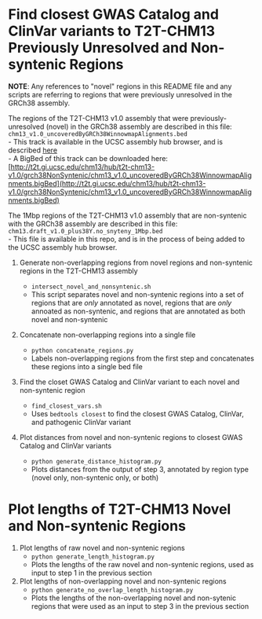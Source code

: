 # Find closest GWAS Catalog and ClinVar variants to T2T-CHM13 Previously Unresolved and Non-syntenic Regions

**NOTE**: Any references to "novel" regions in this README file and any scripts are referring to regions that were previously unresolved in the GRCh38 assembly.

The regions of the T2T-CHM13 v1.0 assembly that were previously-unresolved (novel) in the GRCh38 assembly are described in this file: `chm13_v1.0_uncoveredByGRCh38WinnowmapAlignments.bed`</br>
	- This track is available in the UCSC assembly hub browser, and is described [here](https://genome.ucsc.edu/cgi-bin/hgTrackUi?hgsid=1233948703_ZFOcFP7TeC49XE5ajuTQc7BgMgal&g=hub_2395475_chm13_uncovered_byGRCh38)</br>
	- A BigBed of this track can be downloaded here: [http://t2t.gi.ucsc.edu/chm13/hub/t2t-chm13-v1.0/grch38NonSyntenic/chm13_v1.0_uncoveredByGRCh38WinnowmapAlignments.bigBed](http://t2t.gi.ucsc.edu/chm13/hub/t2t-chm13-v1.0/grch38NonSyntenic/chm13_v1.0_uncoveredByGRCh38WinnowmapAlignments.bigBed)

The 1Mbp regions of the T2T-CHM13 v1.0 assembly that are non-syntenic with the GRCh38 assembly are described in this file: `chm13.draft_v1.0_plus38Y.no_snyteny_1Mbp.bed`</br>
	- This file is available in this repo, and is in the process of being added to the UCSC assembly hub browser.

1. Generate non-overlapping regions from novel regions and non-syntenic regions in the T2T-CHM13 assembly
	- `intersect_novel_and_nonsyntenic.sh`
	- This script separates novel and non-syntenic regions into a set of regions that are *only* annotated as novel, regions that are *only* annoated as non-syntenic, and regions that are annotated as both novel and non-syntenic

2. Concatenate non-overlapping regions into a single file
	- `python concatenate_regions.py`
	- Labels non-overlapping regions from the first step and concatenates these regions into a single bed file

3. Find the closet GWAS Catalog and ClinVar variant to each novel and non-syntenic region
	- `find_closest_vars.sh`
	- Uses `bedtools closest` to find the closest GWAS Catalog, ClinVar, and pathogenic ClinVar variant

4. Plot distances from novel and non-syntenic regions to closest GWAS Catalog and ClinVar variants
	- `python generate_distance_histogram.py`
	- Plots distances from the output of step 3, annotated by region type (novel only, non-syntenic only, or both)


# Plot lengths of T2T-CHM13 Novel and Non-syntenic Regions

1. Plot lengths of raw novel and non-syntenic regions
	- `python generate_length_histogram.py`
	- Plots the lengths of the raw novel and non-syntenic regions, used as input to step 1 in the previous section
2. Plot lengths of non-overlapping novel and non-syntenic regions
	- `python generate_no_overlap_length_histogram.py`
	- Plots the lengths of the non-overlapping novel and non-sytenic regions that were used as an input to step 3 in the previous section
	 
